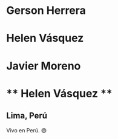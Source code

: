 # Gerson Herrera

# Helen Vásquez
# Javier Moreno

# ** Helen Vásquez **

## Lima, Perú

Vivo en Perú. :smile:
